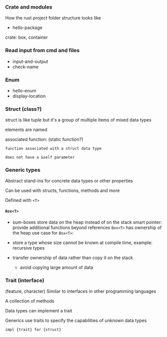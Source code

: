### Crate and modules
How the rust project folder structure looks like
- hello-package

crate: box, container

### Read input from cmd and files
- input-and-output
- check-name

### Enum
- hello-enum
- display-location

### Struct (class?)
struct is like tuple but it's a group of multiple items of mixed data types

elements are named

associated function: (static function?)
    
    function associated with a struct data type
    
    does not have a &self parameter

### Generic types
Abstract stand-ins for concrete data types or other properties

Can be used with structs, functions, methods and more

Defined with `<T>`

#### `Box<T>` 
- sum-boxes
store data on the heap instead of on the stack 
smart pointer: provide additional functions beyond references
`Box<T>` has ownership of the heap
use case for `Box<T>`:

- store a type whose size cannot be known at compile time, example: recursive types
- transfer ownership of data rather than copy it on the stack
  - avoid copying large amount of data 

### Trait (interface)
(feature, character)
Similar to interfaces in other programming languages

A collection of methods

Data types can implement a trait

Generics use traits to specify the capabilities of unknown data types

`impl {trait} for {struct}`




